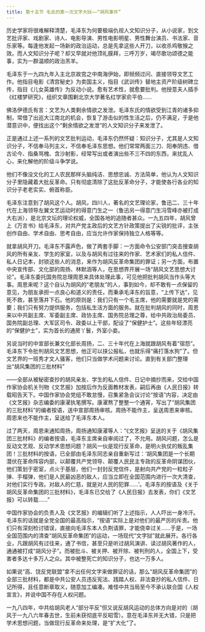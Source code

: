 ```yaml
---
title: 第十五节 毛氏的第一次文字大狱——“胡风事件”
---
```


历史学家将很难解释清楚，毛泽东为何要极端仇视人文知识分子，从小说家，到文艺批评家、戏剧家、诗人、电影导演、男性电影明星、男性舞台演员、书法家、音乐家等。每逢他发起一场新的政治运动，总是先拿这些人开刀，以收杀鸡敬猴之效。而人文知识分子呢？却又早就对他顶礼膜拜，三呼万岁，竭尽歌功颂德之能事，实为一群温顺的政治羔羊。

毛泽东于一九四九年入主北京故宫之中南海伊始，即频频过问、直接领导文艺工作。他指目电影《清宫秘史》为卖国主义，指目《武训传》替地主资产阶级树碑立传，指目《儿女英雄传》为反动小说。愈有艺术性，就愈要批判。他授意夫人插手《红楼梦研究》，组织文章围剿北京大学著名红学家俞平伯……

佛洛伊德氏有言：文艺为人类剩余情欲之发泄。毛泽东氏的情欲受到江青的诸多抑制，常借了出巡大江南北的机会，恢复了游击似的性生活之后，仍不满足，于是他潜意识中，便找出这个“剩余情欲之发泄”的人文知识分子来发泄了。

正是通过上述一系列的文艺批判运动，毛泽东仍然怀疑：知识分子，尤其是人文知识分子，不信奉马列主义，不信奉毛泽东思想。他们常常两面三刀、阳奉阴违、借古论今、指桑骂槐、含沙射影，经常写出或者演出些不三不四的东西，来扰乱人心，来化解他的阶级斗争学说。

他们不像没文化的工人农民那样头脑纯洁、思想忠诚、方法简单，他认为人文知识分子里隐藏着大批反革命。只有彻底清除了这批反革命分子，才能使各行各业的知识分子老老实实、俯首称臣。

毛泽东注意到了胡风这个人。胡风，四川人，著名的文艺理论家，鲁迅二、三十年代在上海领导左翼文艺运动时的得意门生之一（鲁迅另一得意门生冯雪峰亦被打成大右派），是北京文坛的理论权威，全国各地的追随者甚众。一九五四年，胡风曾上《万言书》给毛泽东，对共产党主政后的文艺方针政策提出了尖锐的批评，主张创作自由、学术自由、思考自由，应当允许作家保持独立人格等等。

就拿胡风开刀。毛泽东不露声色，做了两套手脚：一方面命令公安部门突击搜查胡风的所有亲友、学生的家室，以及与胡风有过往来的作家、艺术家们的私人信件、私人日记本，封锁这些人的消息，来作为胡风反革命集团的罪证；另一方面，布置中央宣传部、文化部的周扬、林默涵等人，在思想界开展一场“胡风文艺思想大讨论”。毛泽东委托国务院总理周恩来具体处理此事，可见他把批判胡风当作头等大事。周恩来呢？这个自认为胡风的“老朋友”的人，事到如今，却不敢有一点保留的意见，为朋友承担一点良心和道义的责任，而秉承毛泽东的旨意，“上传下达”，见死不救，甚至落井下石。他的原则是：我们只有一个毛主席，他的需要就是党的需要；我们只有努力提供服务，包括私生活方面的服务。就在批判胡风的同时，周恩来以中共副主席、军委副主席、政协主席、国务院总理之尊，给中共政治局委员、国务院副总理、大军区司令、政委以上干部，配设了“保健护士”。这些年轻漂亮的“保健护士”，实为首长的通房丫鬟，外室小妾。

另说当时的中宣部长兼文化部长周扬，二、三十年代在上海就跟胡风有着“宿怨”。毛泽东下令批判胡风文艺思想，他正可以挟公报私，也就乐得“痛打落水狗”了。但文艺界的一班秀才文人骚客，他们只当做学术问题来讨论。直到有关部门整理出“胡风集团的三批材料”

——全部从被秘密查抄的胡风亲友、学生的私人信件、日记中摘抄而来，交给中国作家协会机关刊物《文艺报》加按后作为反面教材发表，嗣后再由《人民日报》转载昭告天下。中国作家协会党组不敢怠慢，召集紧急会议讨论“按语”内容，决定由《文艺报》杂志编委的康濯执笔撰写。康濯熬了整整一个通宵，写出了“胡风集团的三批材料”的编者按语，送中宣部周扬审核。周扬不能作主，呈送周恩来审核。周恩来也不能作主，呈送给了毛泽东本人。

过了两天，周恩来通知周扬，周扬通知康濯等人：“《文艺报》呈送的关于《胡风集团三批材料》的编者按语，毛泽东主席亲自审阅过了，不允用。胡风问题，怎么是反动文艺观、反动学术思想问题？胡风一伙是现行反革命，是明火执仗的叛乱集团！三批材料的按语，已全部由毛泽东同志亲自重新写过：‘胡风集团是一个长期潜伏在革命阵容内部，以颠覆共产党领导、颠覆人民民主专政的反革命阴谋团伙，他们策划于密室，点火于基层，他们一封封反党信件，是射向共产党的一粒粒子弹、手榴弹，他们是人民最凶恶的敌人，应当立即在全国范围内进行一次大清查，对他们实行专政。对敌人的仁慈，就是对人民的犯罪……’。毛泽东的按语及《关于胡风反革命集团的三批材料》，毛泽东已交给了《人民日报》去发表，你们《文艺报》可以转载……”

中国作家协会的负责人及《文艺报》的编辑们听了上述指示，人人吓出一身冷汗。毛泽东的话就是全党全国的最高指示，“按语”实际上是对他们的最严厉的斥责。他们只有深刻检讨错误，直接向毛泽东本人负荆请罪，才能侥幸过关……于是，一场全国范围内的清查“胡风反革命集团”的运动，一场现代“文字狱”就此展开。各行各业，凡跟胡风有过往来，通了书信，甚至只是听过胡风演讲、读过胡风著作的人，通通被打成“胡风分子”。而被批斗、被关押、被开除、被判刑的人，全国上下，受害者多达十多万人之众。其中被整死亡的知识分子，也达一万多人。

如果说“高、饶反党联盟”拿不出任何文字来做罪证的话，那么“胡风反革命集团”的全部三批材料，都是中共公安人员违反宪法、践踏人权、非法查抄的私人信件、日记所得，且任意断章取义，随意加工编凑。难怪中共当局至今不承认联合国《人权宣言》，并说中国不存在人权问题。

一九八四年，中共给胡风老人“部分平反”但又说反胡风运动的总体方向是对的（胡风于一九八六年春去世，生前未获彻底平反昭雪）。意在毛泽东并无大错，只是把学术思想问题，当做现行反革命来处理，是“扩大化”了。

